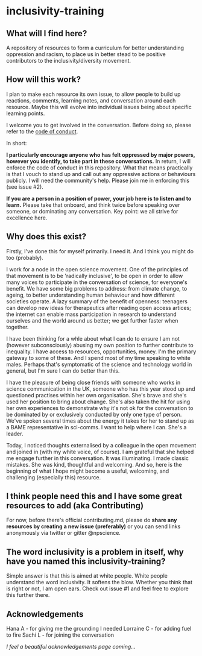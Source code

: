 # inclusivity-training

## What will I find here?

A repository of resources to form a curriculum for better understanding oppression and racism, to place us in better stead to be positive contributors to the inclusivity/diversity movement.

## How will this work?

I plan to make each resource its own issue, to allow people to build up reactions, comments, learning notes, and conversation around each resource. Maybe this will evolve into individual issues being about specific learning points.

I welcome you to get involved in the conversation. Before doing so, please refer to the [code of conduct](https://github.com/npscience/inclusivity-training/blob/master/CODE_OF_CONDUCT.md).

In short:

**I particularly encourage anyone who has felt oppressed by major powers, however you identify, to take part in these conversations.** 
In return, I will enforce the code of conduct in this repository. What that means practically is that I vouch to stand up and call out any oppressive actions or behaviours publicly. I will need the community's help. Please join me in enforcing this (see issue #2). 

**If you are a person in a position of power, your job here is to listen and to learn.** Please take that onboard, and think twice before speaking over someone, or dominating any conversation. Key point: we all strive for excellence here.

## Why does this exist?

Firstly, I've done this for myself primarily. I need it. And I think you might do too (probably).

I work for a node in the open science movement. One of the principles of that movement is to be 'radically inclusive', to be open in order to allow many voices to participate in the conversation of science, for everyone's benefit. We have some big problems to address: from climate change, to ageing, to better understanding human behaviour and how different societies operate. A lazy summary of the benefit of openness: teenagers can develop new ideas for therapeutics after reading open access artices; the internet can enable mass participation in research to understand ourselves and the world around us better; we get further faster when together.

I have been thinking for a whle about what I can do to ensure I am not (however subconsciously) abusing my own position to further contribute to inequality. I have access to resources, opportunities, money. I'm the primary gateway to some of these. And I spend most of my time speaking to white males. Perhaps that's symptomatic of the science and technology world in general, but I'm sure I can do better than this.

I have the pleasure of being close friends with someone who works in science communication in the UK, someone who has this year stood up and questioned practises within her own organisation. She's brave and she's used her position to bring about change. She's also taken the hit for using her own experiences to demonstrate why it's not ok for the conversation to be dominated by or exclusively conducted by only one type of person. We've spoken several times about the energy it takes for her to stand up as a BAME representative in sci-comms. I want to help where I can. She's a leader.

Today, I noticed thoughts externalised by a colleague in the open movement and joined in (with my white voice, of course). I am grateful that she helped me engage further in this conversation. It was illuminating. I made classic mistakes. She was kind, thoughtful and welcoming. And so, here is the beginning of what I hope might become a useful, welcoming, and challenging (especially this) resource.

## I think people need this and I have some great resources to add (aka Contributing)

For now, before there's official contributing.md, please do **share any resources by creating a new issue (preferably)** or you can send links anonymously via twitter or gitter @npscience.

## The word inclusivity is a problem in itself, why have you named this inclusivity-training?

Simple answer is that this is aimed at white people. White people understand the word inclusivity. It softens the blow. Whether you think that is right or not, I am open ears. Check out issue #1 and feel free to explore this further there.

## Acknowledgements

Hana A - for giving me the grounding I needed
Lorraine C - for adding fuel to fire
Sachi L - for joining the conversation

*I feel a beautiful acknowledgements page coming...*





